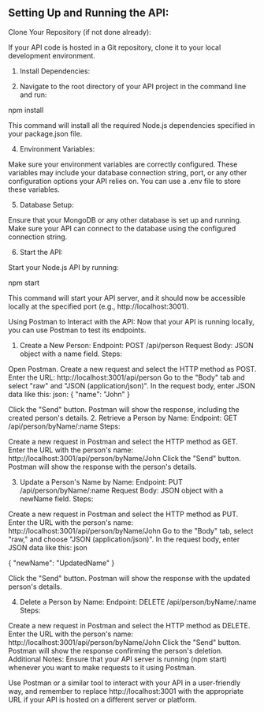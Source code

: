 ## Setting Up and Running the API:
Clone Your Repository (if not done already):

If your API code is hosted in a Git repository, clone it to your local development environment.

1. Install Dependencies:

2. Navigate to the root directory of your API project in the command line and run:

npm install

This command will install all the required Node.js dependencies specified in your package.json file.

4. Environment Variables:

Make sure your environment variables are correctly configured. These variables may include your database connection string, port, or any other configuration options your API relies on. You can use a .env file to store these variables.

5. Database Setup:

Ensure that your MongoDB or any other database is set up and running. Make sure your API can connect to the database using the configured connection string.

6. Start the API:

Start your Node.js API by running:

npm start

This command will start your API server, and it should now be accessible locally at the specified port (e.g., http://localhost:3001).

Using Postman to Interact with the API:
Now that your API is running locally, you can use Postman to test its endpoints.

1. Create a New Person:
Endpoint: POST /api/person
Request Body: JSON object with a name field.
Steps:

Open Postman.
Create a new request and select the HTTP method as POST.
Enter the URL: http://localhost:3001/api/person
Go to the "Body" tab and select "raw" and "JSON (application/json)".
In the request body, enter JSON data like this:
json:
{
  "name": "John"
}

Click the "Send" button.
Postman will show the response, including the created person's details.
2. Retrieve a Person by Name:
Endpoint: GET /api/person/byName/:name
Steps:

Create a new request in Postman and select the HTTP method as GET.
Enter the URL with the person's name: http://localhost:3001/api/person/byName/John
Click the "Send" button.
Postman will show the response with the person's details.

3. Update a Person's Name by Name:
Endpoint: PUT /api/person/byName/:name
Request Body: JSON object with a newName field.
Steps:

Create a new request in Postman and select the HTTP method as PUT.
Enter the URL with the person's name: http://localhost:3001/api/person/byName/John
Go to the "Body" tab, select "raw," and choose "JSON (application/json)".
In the request body, enter JSON data like this:
json

{
  "newName": "UpdatedName"
}

Click the "Send" button.
Postman will show the response with the updated person's details.

4. Delete a Person by Name:
Endpoint: DELETE /api/person/byName/:name
Steps:

Create a new request in Postman and select the HTTP method as DELETE.
Enter the URL with the person's name: http://localhost:3001/api/person/byName/John
Click the "Send" button.
Postman will show the response confirming the person's deletion.
Additional Notes:
Ensure that your API server is running (npm start) whenever you want to make requests to it using Postman.

Use Postman or a similar tool to interact with your API in a user-friendly way, and remember to replace http://localhost:3001 with the appropriate URL if your API is hosted on a different server or platform.










